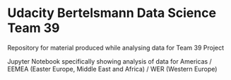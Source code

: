# Udacity Bertelsmann Data Science Team 39
Repository for material produced while analysing data for Team 39 Project

Jupyter Notebook specifically showing analysis of data for Americas / EEMEA (Easter Europe, Middle East and Africa) / WER (Western Europe)
